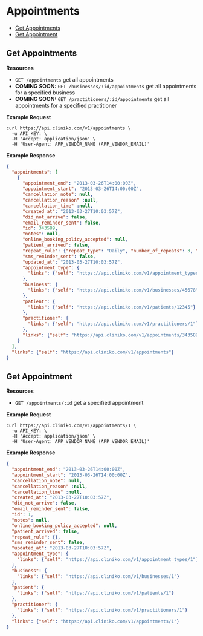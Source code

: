 Appointments
============
* [Get Appointments](#get-appointments "This will return all appointments.")
* [Get Appointment](#get-appointment "This will return a specified appointment.")

Get Appointments
----------------

**Resources**
* ```GET /appointments``` get all appointments
* **COMING SOON:** ```GET /businesses/:id/appointments``` get all appointments for a specified business 
* **COMING SOON:** ```GET /practitioners/:id/appointments``` get all appointments for a specified practitioner

**Example Request**
```shell
curl https://api.cliniko.com/v1/appointments \
  -u API_KEY: \
  -H 'Accept: application/json' \
  -H 'User-Agent: APP_VENDOR_NAME (APP_VENDOR_EMAIL)'
```

**Example Response**
```json
{
  "appointments": [
    {
      "appointment_end": "2013-03-26T14:00:00Z",
      "appointment_start": "2013-03-26T14:00:00Z",
      "cancellation_note": null,
      "cancellation_reason" :null,
      "cancellation_time" :null,
      "created_at": "2013-03-27T10:03:57Z",
      "did_not_arrive": false,
      "email_reminder_sent": false,
      "id": 343589,
      "notes": null,
      "online_booking_policy_accepted": null,
      "patient_arrived": false,
      "repeat_rule": {"repeat_type": "Daily", "number_of_repeats": 3, "repeating_interval": 3},
      "sms_reminder_sent": false,
      "updated_at": "2013-03-27T10:03:57Z",
      "appointment_type": {
        "links": {"self": "https://api.cliniko.com/v1/appointment_types/12345"}
      },
      "business": {
        "links": {"self": "https://api.cliniko.com/v1/businesses/45678"}
      },
      "patient": {
        "links": {"self": "https://api.cliniko.com/v1/patients/12345"}
      },
      "practitioner": {
        "links": {"self": "https://api.cliniko.com/v1/practitioners/1"}
      },
      "links": {"self": "https://api.cliniko.com/v1/appointments/343589"}
    }
  ],
  "links": {"self": "https://api.cliniko.com/v1/appointments"}
}
```

Get Appointment
------------

**Resources**
* ```GET /appointments/:id``` get a specified appointment

**Example Request**
```shell
curl https://api.cliniko.com/v1/appointments/1 \
  -u API_KEY: \
  -H 'Accept: application/json' \
  -H 'User-Agent: APP_VENDOR_NAME (APP_VENDOR_EMAIL)'
```

**Example Response**
```json
{
  "appointment_end": "2013-03-26T14:00:00Z",
  "appointment_start": "2013-03-26T14:00:00Z",
  "cancellation_note": null,
  "cancellation_reason" :null,
  "cancellation_time" :null,
  "created_at": "2013-03-27T10:03:57Z",
  "did_not_arrive": false,
  "email_reminder_sent": false,
  "id": 1,
  "notes": null,
  "online_booking_policy_accepted": null,
  "patient_arrived": false,
  "repeat_rule": {},
  "sms_reminder_sent": false,
  "updated_at": "2013-03-27T10:03:57Z",
  "appointment_type": {
    "links": {"self": "https://api.cliniko.com/v1/appointment_types/1"}
  },
  "business": {
    "links": {"self": "https://api.cliniko.com/v1/businesses/1"}
  },
  "patient": {
    "links": {"self": "https://api.cliniko.com/v1/patients/1"}
  },
  "practitioner": {
    "links": {"self": "https://api.cliniko.com/v1/practitioners/1"}
  },
  "links": {"self": "https://api.cliniko.com/v1/appointments/1"}
}
```
